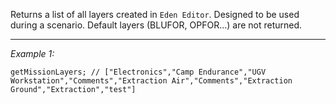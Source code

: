 Returns a list of all layers created in `Eden Editor`. Designed to be used during a scenario. Default layers (BLUFOR, OPFOR...) are not returned.


---
*Example 1:*
```sqf
getMissionLayers; // ["Electronics","Camp Endurance","UGV Workstation","Comments","Extraction Air","Comments","Extraction Ground","Extraction","test"]
```